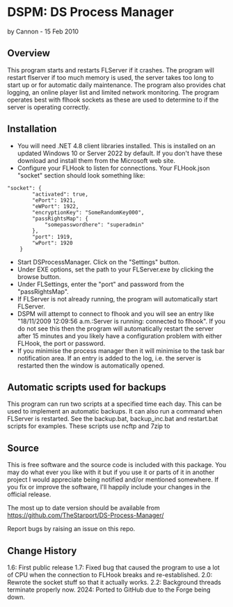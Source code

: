 # DSPM: DS Process Manager
by Cannon - 15 Feb 2010

## Overview

This program starts and restarts FLServer if it crashes. The program will restart flserver if too much memory is used, the server takes too long to start up or for automatic daily maintenance. The program also provides chat logging, an online player list and limited network monitoring. The program operates best with flhook sockets as these are used to determine to if the server is operating correctly. 

## Installation

- You will need .NET 4.8 client libraries installed. This is installed on an updated Windows 10 or Server 2022 by default. If you don't have these download and install them from the Microsoft web site.
- Configure your FLHook to listen for connections. Your FLHook.json "socket" section should look something like:

```
"socket": {
        "activated": true,
        "ePort": 1921,
        "eWPort": 1922,
        "encryptionKey": "SomeRandomKey000",
        "passRightsMap": {
            "somepasswordhere": "superadmin"
        },
        "port": 1919,
        "wPort": 1920
    }
```
- Start DSProcessManager. Click on the "Settings" button.
- Under EXE options, set the path to your FLServer.exe by clicking the browse button.
- Under FLSettings, enter the "port" and password from the "passRightsMap".
- If FLServer is not already running, the program will automatically start FLServer.
- DSPM will attempt to connect to flhook and you will see an entry like "18/11/2009 12:09:56 a.m.:Server is running: connected to flhook". If you do not see this then the program will automatically restart the server after 15 minutes and you likely have a configuration problem with either FLHook, the port or password.
- If you minimise the process manager then it will minimise to the task bar notification area. If an entry is added to the log, i.e. the server is restarted then the window is automatically opened.

## Automatic scripts used for backups

This program can run two scripts at a specified time each day. This can be used to implement an automatic backups. It can also run a command when FLServer is restarted. See the backup.bat, backup_inc.bat and restart.bat scripts for examples. These scripts use ncftp and 7zip to

## Source

This is free software and the source code is included with this package. You may do what ever you like with it but if you use it or parts of it in another project I would appreciate being notified and/or mentioned somewhere. If you fix or improve the software, I'll happily include your changes in the official release. 

The most up to date version should be available from https://github.com/TheStarport/DS-Process-Manager/

Report bugs by raising an issue on this repo.

## Change History

1.6: First public release
1.7: Fixed bug that caused the program to use a lot of CPU when the connection to FLHook breaks and re-established.
2.0: Rewrote the socket stuff so that it actually works.
2.2: Background threads terminate properly now.
2024: Ported to GitHub due to the Forge being down.
